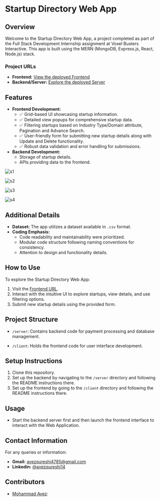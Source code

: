 # Startup Directory Web App

## Overview
Welcome to the Startup Directory Web App, a project completed as part of the Full Stack Development Internship assignment at Voxel Busters Interactive. This app is built using the MERN (MongoDB, Express.js, React, Node.js) stack.

### Project URLs
- **Frontend:** [View the deployed Frontend](https://avez-voxel-fullstack.netlify.app/)
- **Backend/Server:** [Explore the deployed Server](https://avez-voxel.onrender.com/)

## Features
- **Frontend Development:**
  - ✅ Grid-based UI showcasing startup information.
  - ✅ Detailed view popups for comprehensive startup data.
  - ✅ Filtering startups based on Industry Type/Domain attribute, Pagination and Advance Search.
  - ✅ User-friendly form for submitting new startup details along with Update and Delete functionality.
  - ✅ Robust data validation and error handling for submissions.
- **Backend Development:**
  - Storage of startup details.
  - APIs providing data to the frontend.

![s1](https://github.com/avezqureshi14/avez-voxel-full-stack-dev/assets/95353195/4e578790-bbb4-427d-9c18-be4e1f0999eb)

![s2](https://github.com/avezqureshi14/avez-voxel-full-stack-dev/assets/95353195/c3536641-ebae-48ab-892f-d4a2b64fa90f)

![s3](https://github.com/avezqureshi14/avez-voxel-full-stack-dev/assets/95353195/6be6e8fc-09ad-4210-ace0-70847f8b5687)

![s4](https://github.com/avezqureshi14/avez-voxel-full-stack-dev/assets/95353195/587b3fb3-8150-4ba1-b4f7-62fab589a58a)


## Additional Details
- **Dataset:** The app utilizes a dataset available in `.csv` format.
- **Coding Emphasis:**
  - Code readability and maintainability were prioritized.
  - Modular code structure following naming conventions for consistency.
  - Attention to design and functionality details.

## How to Use
To explore the Startup Directory Web App:
1. Visit the [Frontend URL](https://avez-voxel-fullstack.netlify.app/).
2. Interact with the intuitive UI to explore startups, view details, and use filtering options.
3. Submit new startup details using the provided form.

## Project Structure

- `/server`: Contains backend code for payment processing and database management.
  
- `/client`: Holds the frontend code for user interface development.

## Setup Instructions

1. Clone this repository.
2. Set up the backend by navigating to the `/server` directory and following the README instructions there.
3. Set up the frontend by going to the `/client` directory and following the README instructions there.

## Usage

- Start the backend server first and then launch the frontend interface to interact with the Web Application.

## Contact Information
For any queries or information:
- **Gmail:** avezqureshi4785@gmail.com
- **Linkedin:** [@avezqureshi14](https://www.linkedin.com/in/avezqureshi14/)

## Contributors

- [Mohammad Avez](https://github.com/avezqureshi14): 
